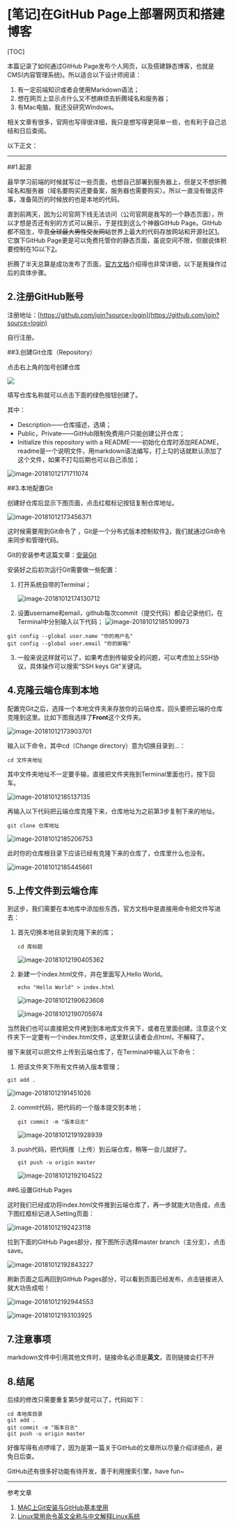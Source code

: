 # [笔记]在GitHub Page上部署网页和搭建博客

[TOC]



本篇记录了如何通过GitHub Page发布个人网页，以及搭建静态博客，也就是CMS(内容管理系统)。所以适合以下设计师阅读：

1. 有一定前端知识或者会使用Markdown语法；
2. 想在网页上显示点什么又不想麻烦去折腾域名和服务器；
3. 有Mac电脑，我还没研究Windows。

相关文章有很多，官网也写得很详细，我只是想写得更简单一些，也有利于自己总结和日后查阅。

以下正文：

---


##1.起源

最早学习前端的时候就写过一些页面，也想自己部署到服务器上，但是又不想折腾域名和服务器（域名要购买还要备案，服务器也需要购买）。所以一直没有做这件事，准备简历的时候放的也是本地的代码。

直到前两天，因为公司官网下线无法访问（公司官网是我写的一个静态页面），所以才想是否还有别的方式可以展示，于是找到这么个神器GitHub Page。GitHub都不陌生，毕竟~~全球最大男性交友网站~~世界上最大的代码存放网站和开源社区[1](https://zh.wikipedia.org/wiki/GitHub)。它旗下GitHub Page更是可以免费托管你的静态页面，虽说空间不限，但据说体积要控制在1G以下[2](https://www.zhihu.com/question/21282780)。

折腾了半天总算是成功发布了页面，[官方文档](https://pages.github.com/)介绍得也非常详细，以下是我操作过后的具体步骤。

## 2.注册GitHub账号

注册地址：[https://github.com/join?source=login](https://github.com/join?source=login)

自行注册。

##3.创建Git仓库（Repository）

点击右上角的加号创建仓库

![](./img/image-20181012171036125.png)

填写仓库名称就可以点击下面的绿色按钮创建了。

其中：

- Description——仓库描述，选填；
- Public，Private——GitHub限制免费用户只能创建公开仓库；
- Initialize this repository with a README——初始化仓库时添加README，readme是一个说明文件，用markdown语法编写，打上勾的话就默认添加了这个文件，如果不打勾后期也可以自己添加；

![image-20181012171711074](./img/image-20181012171711074.png)

##3.本地配置Git

创建好仓库后显示下图页面，点击红框标记按钮复制仓库地址。

![image-20181012173456371](./img/image-20181012173456371.png)

这时候需要用到Git命令了 ，Git是一个分布式版本控制软件[3](https://zh.wikipedia.org/wiki/Git)，我们就通过Git命令来同步和管理代码。

Git的安装参考这篇文章：[安装Git](https://www.liaoxuefeng.com/wiki/0013739516305929606dd18361248578c67b8067c8c017b000/00137396287703354d8c6c01c904c7d9ff056ae23da865a000
)

安装好之后初次运行Git需要做一些配置：

1. 打开系统自带的Terminal；

   ![image-20181012174130712](./img/image-20181012174130712.png)

2. 设置username和email，github每次commit（提交代码）都会记录他们，在Terminal中分别输入以下代码；
	![image-20181012185109973](./img/image-20181012185109973.png)

```
git config --global user.name "你的用户名"
git config --global user.email "你的邮箱"
```

3. 一般来说这样就可以了，如果考虑到传输安全的问题，可以考虑加上SSH协议，具体操作可以搜索“SSH keys Git”关键词。

## 4.克隆云端仓库到本地

配置完Git之后，选择一个本地文件夹来存放你的云端仓库，回头要把云端的仓库克隆到这里。比如下图我选择了**Front**这个文件夹。

![image-20181012173903701](./img/image-20181012173903701.png)

输入以下命令，其中cd（Change directory）意为切换目录到...：

```
cd 文件夹地址
```

其中文件夹地址不一定要手输，直接把文件夹拖到Terminal里面也行，按下回车。

![image-20181012185137135](./img/image-20181012185137135.png)

再输入以下代码把云端仓库克隆下来，仓库地址为之前第3步复制下来的地址。

```
git clone 仓库地址
```

![image-20181012185206753](./img/image-20181012185206753.png)

此时你的仓库根目录下应该已经有克隆下来的仓库了，仓库里什么也没有。

![image-20181012185445661](./img/image-20181012185445661.png)

## 5.上传文件到云端仓库

到这步，我们需要在本地库中添加些东西，官方文档中是直接用命令把文件写进去：

1. 首先切换本地目录到克隆下来的库；

   ```
   cd 库标题
   ```

   ![image-20181012190405362](./img/image-20181012190405362.png)

2. 新建一个index.html文件，并在里面写入Hello World。

   ```
   echo "Hello World" > index.html
   ```

   ![image-20181012190623608](./img/image-20181012190623608.png)

   ![image-20181012190705974](./img/image-20181012190705974.png)

当然我们也可以直接把文件拷到到本地库文件夹下，或者在里面创建。注意这个文件夹下一定要有一个index.html文件，这里默认读者会点html，不解释了。

接下来就可以把文件上传到云端仓库了，在Terminal中输入以下命令：
1. 把该文件夹下所有文件纳入版本管理；
  ```
  git add .
  ```

  ![image-20181012191451026](./img/image-20181012191451026.png)

2. commit代码，把代码的一个版本提交到本地；

   ```
   git commit -m "版本日志"
   ```

   ![image-20181012191928939](./img/image-20181012191928939.png)

3. push代码，把代码推（上传）到云端仓库，稍等一会儿就好了。

   ```
   git push -u origin master
   ```

   ![image-20181012192104522](./img/image-20181012192104522.png)

##6.设置GitHub Pages

这时我们已经成功将index.html文件推到云端仓库了，再一步就能大功告成，点击下图红框标记进入Setting页面：

![image-20181012192423118](./img/image-20181012192423118.png)

拉到下面的GitHub Pages部分，按下图所示选择master branch（主分支），点击save。

![image-20181012192843227](./img/image-20181012192843227.png)

刷新页面之后再回到GitHub Pages部分，可以看到页面已经发布，点击链接进入就大功告成啦！

![image-20181012192944553](./img/image-20181012192944553.png)

![image-20181012193103925](./img/image-20181012193103925.png)

## 7.注意事项

markdown文件中引用其他文件时，链接命名必须是**英文**，否则链接会打不开



## 8.结尾

后续的修改只需要重复第5步就可以了，代码如下：

```
cd 本地库目录
git add .
git commit -m "版本日志"
git push -u origin master
```

好像写得有点啰嗦了，因为是第一篇关于GitHub的文章所以尽量介绍详细点，避免日后查。

GitHub还有很多好功能有待开发，善于利用搜索引擎，have fun~



---



参考文章

1. [MAC上Git安装与GitHub基本使用](https://www.jianshu.com/p/7edb6b838a2e)
2. [Linux常用命令英文全称与中文解释Linux系统](http://mark-ztw.iteye.com/blog/1544367)